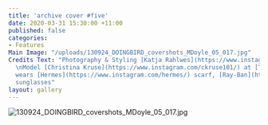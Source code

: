 ```yaml
---
title: 'archive cover #five'
date: 2020-03-31 15:30:00 +11:00
published: false
categories:
- Features
Main Image: "/uploads/130924_DOINGBIRD_covershots_MDoyle_05_017.jpg"
Credits Text: "Photography & Styling [Katja Rahlwes](https://www.instagram.com/katjarahlwes/)
  \nModel [Christina Kruse](https://www.instagram.com/ckruse101/) at [The Lions](https://www.instagram.com/thelionsny/)\nChristina
  wears [Hermes](https://www.instagram.com/hermes/) scarf, [Ray-Ban](https://www.instagram.com/rayban/)
  sunglasses"
layout: gallery
---
```


![130924_DOINGBIRD_covershots_MDoyle_05_017.jpg](/uploads/130924_DOINGBIRD_covershots_MDoyle_05_017.jpg)